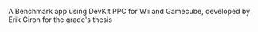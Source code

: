 A Benchmark app using DevKit PPC for Wii and Gamecube, developed by Erik Giron for the grade's thesis